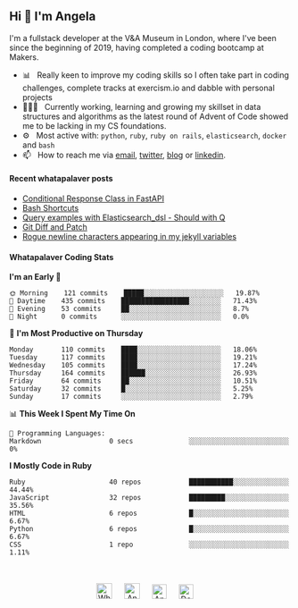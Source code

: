 ## Hi 👋 I'm Angela

I'm a fullstack developer at the V&A Museum in London, where I've been since the beginning of 2019, having completed a coding bootcamp at Makers.

- 📊&nbsp;&nbsp; Really keen to improve my coding skills so I often take part in coding challenges, complete tracks at exercism.io and dabble with personal projects
- 👨🏽‍💻&nbsp;&nbsp; Currently working, learning and growing my skillset in data structures and algorithms as the latest round of Advent of Code showed me to be lacking in my CS foundations.
- ⚙️&nbsp;&nbsp; Most active with: `python`, `ruby`, `ruby on rails`, `elasticsearch`, `docker` and `bash`
- 📫&nbsp;&nbsp; How to reach me via [email], [twitter], [blog] or [linkedin].

#### Recent whatapalaver posts
<!-- BLOG-POST-LIST:START -->
- [Conditional Response Class in FastAPI](https://whatapalaver.co.uk/conditional-response-class-fastapi)
- [Bash Shortcuts](https://whatapalaver.co.uk/bash-shortcuts)
- [Query examples with Elasticsearch_dsl - Should with Q](https://whatapalaver.co.uk/elasticsearch_dsl-OR-query)
- [Git Diff and Patch](https://whatapalaver.co.uk/git-patching-with-diff)
- [Rogue newline characters appearing in my jekyll variables](https://whatapalaver.co.uk/rogue-newline-jekyll-variables)
<!-- BLOG-POST-LIST:END -->

#### Whatapalaver Coding Stats
<!--START_SECTION:waka-->
**I'm an Early 🐤** 

```text
🌞 Morning    121 commits    █████░░░░░░░░░░░░░░░░░░░░   19.87% 
🌆 Daytime    435 commits    █████████████████░░░░░░░░   71.43% 
🌃 Evening    53 commits     ██░░░░░░░░░░░░░░░░░░░░░░░   8.7% 
🌙 Night      0 commits      ░░░░░░░░░░░░░░░░░░░░░░░░░   0.0%

```
📅 **I'm Most Productive on Thursday** 

```text
Monday       110 commits    ████░░░░░░░░░░░░░░░░░░░░░   18.06% 
Tuesday      117 commits    ████░░░░░░░░░░░░░░░░░░░░░   19.21% 
Wednesday    105 commits    ████░░░░░░░░░░░░░░░░░░░░░   17.24% 
Thursday     164 commits    ██████░░░░░░░░░░░░░░░░░░░   26.93% 
Friday       64 commits     ██░░░░░░░░░░░░░░░░░░░░░░░   10.51% 
Saturday     32 commits     █░░░░░░░░░░░░░░░░░░░░░░░░   5.25% 
Sunday       17 commits     ░░░░░░░░░░░░░░░░░░░░░░░░░   2.79%

```


📊 **This Week I Spent My Time On** 

```text
💬 Programming Languages: 
Markdown                 0 secs              ░░░░░░░░░░░░░░░░░░░░░░░░░   0%

```

**I Mostly Code in Ruby** 

```text
Ruby                     40 repos            ███████████░░░░░░░░░░░░░░   44.44% 
JavaScript               32 repos            █████████░░░░░░░░░░░░░░░░   35.56% 
HTML                     6 repos             █░░░░░░░░░░░░░░░░░░░░░░░░   6.67% 
Python                   6 repos             █░░░░░░░░░░░░░░░░░░░░░░░░   6.67% 
CSS                      1 repo              ░░░░░░░░░░░░░░░░░░░░░░░░░   1.11%

```



<!--END_SECTION:waka-->


<p align="center">
<br><br>
<a href= "https://instagram.com/whatapalaver_codes">
<img src="https://cdn.jsdelivr.net/npm/simple-icons@v3/icons/instagram.svg" alt="Whatapalaver's coding instagram" width="28px"/></a>
&emsp;
<a href="https://whatapalaver.co.uk">
<img src="https://img.icons8.com/material/256/000000/globe--v1.png" alt="Angela Wolff personal coding website" width="28px"/></a>
&emsp;
<a href="https://linkedin.com/in/angelwolff">
<img src="https://cdn.jsdelivr.net/npm/simple-icons@v3/icons/linkedin.svg" alt="Angela Wolff's linkedin profile" width="26px"/></a>
&emsp;
<a href="https://twitter.com/DoctorMoxie">
<img src="https://img.icons8.com/ios-filled/256/000000/twitter.svg" alt="Doctor Moxie twitter profile" width="26px"/></a>
&emsp;

[email]: mailto:warriorwomenblog@gmail.com
[twitter]: https://twitter.com/DoctorMoxie
[blog]: https://whatapalaver.co.uk
[linkedin]: https://www.linkedin.com/in/angelwolff